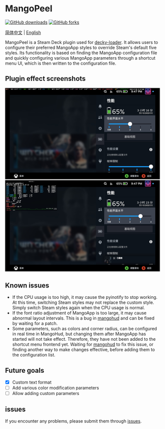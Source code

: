 # MangoPeel

[![GitHub downloads](https://img.shields.io/github/downloads/Gawah/MangoPeel/total?color=green&logo=github)](https://github.com/Gawah/MangoPeel/releases)
[![GitHub forks](https://img.shields.io/github/forks/Gawah/MangoPeel?color=green&logo=github)](https://github.com/Gawah/MangoPeel/forks)

[简体中文](README_CN.md) | [English](README.md)

MangoPeel is a Steam Deck plugin used for [decky-loader](https://github.com/SteamDeckHomebrew/decky-loader). It allows users to configure their preferred MangoApp styles to override Steam's default five styles. Its functionality is based on finding the MangoApp configuration file and quickly configuring various MangoApp parameters through a shortcut menu UI, which is then written to the configuration file.

## Plugin effect screenshots

![](assets/20230527214708_1.jpg)
![](assets/20230527214713_1.jpg)

## Known issues
- If the CPU usage is too high, it may cause the pyinotify to stop working. At this time, switching Steam styles may not replace the custom style. Simply switch Steam styles again when the CPU usage is normal.
- If the font ratio adjustment of MangoApp is too large, it may cause abnormal layout intervals. This is a bug in [mangohud](https://github.com/flightlessmango/MangoHud) and can be fixed by waiting for a patch. 
- Some parameters, such as colors and corner radius, can be configured in real time in MangoHud, but changing them after MangoApp has started will not take effect. Therefore, they have not been added to the shortcut menu frontend yet. Waiting for [mangohud](https://github.com/flightlessmango/MangoHud) to fix this issue, or finding another way to make changes effective, before adding them to the configuration list.

## Future goals
- [x] Custom text format
- [ ] Add various color modification parameters
- [ ] Allow adding custom parameters

## issues
   If you encounter any problems, please submit them through [issues](https://github.com/Gawah/MangoPeel/issues).